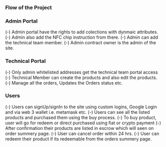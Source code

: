 ### Flow of the Project

### Admin Portal
(-) Admin portal have the rights to add colections with dynmaic attributes.
(-) Admin also add the NFC chip instruction from there.
(-) Admin can add the technical team member.
(-) Admin contract owner is the admin of the site.

### Technical Portal
(-) Only admin whitelisted addresses get the technical team portal access
(-) Technical Member can create the products and also edit the products.
(-) Manage all the orders, Updates the Orders status etc.

### Users
(-) Users can signUp/signIn to the site using custom logins, Google Login and via web 3 wallet i.e. metamask etc.
(-) Users can see all the listed products and purchased them using the buy process.
(-) To buy product, user will go for redeem or direct purchased using fiat or crypto payment
(-) After confirmation their products are listed in escrow which will seen on order summery page.
(-) User can cancel order within 24 hrs.
(-) User can redeem their product if its redeemable from the orders summery page.